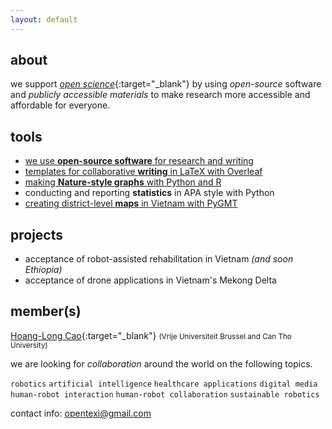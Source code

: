 ```yaml
---
layout: default
---
```


## about

we support [*open science*](https://en.wikipedia.org/wiki/Open_science){:target="_blank"} by using *open-source* software and *publicly accessible materials* to make research more accessible and affordable for everyone.


## tools

- [we use <b>open-source software</b> for research and writing](tools/20240620-open-source-software)
- [templates for collaborative <b>writing</b> in LaTeX with Overleaf](tools/20240619-collaborative-writing)
- [making <b>Nature-style graphs</b> with Python and R](tools/20240619-nature-plot)
- conducting and reporting <b>statistics</b> in APA style with Python
- [creating district-level <b>maps</b> in Vietnam with PyGMT](tools/20240620-vmd-pygmt)

## projects

- acceptance of robot-assisted rehabilitation in Vietnam *(and soon Ethiopia)*
- acceptance of drone applications in Vietnam's Mekong Delta

## member<grey>(s)</grey>

[Hoang-Long Cao](https://hoanglongcao.github.io){:target="_blank"} <small>(Vrije Universiteit Brussel and Can Tho University)</small>

we are looking for *collaboration* around the world on the following topics.

<div id="word-cloud">
        <code class="word">robotics</code>
        <code class="word">artificial intelligence</code>
        <code class="word">healthcare applications</code>
        <code class="word">digital media</code>
        <code class="word">human-robot interaction</code>
        <code class="word">human-robot collaboration</code>
        <code class="word">sustainable robotics</code>
</div>

<script src="assets/js/word-cloud.js"></script>

<p></p>

contact info: <a href="mailto:opentexi@gmail.com" target="_blank">opentexi@gmail.com</a> 

